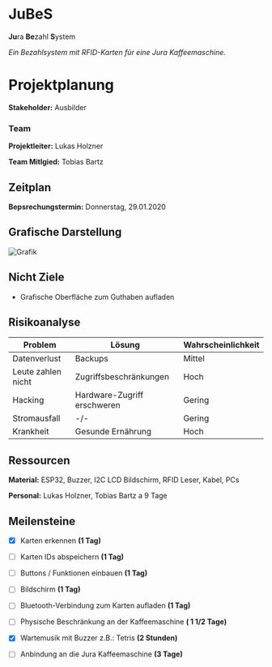 # JuBeS
**Ju**ra **Be**zahl **S**ystem

*Ein Bezahlsystem mit RFID-Karten für eine Jura Kaffeemaschine.*

# Projektplanung
**Stakeholder:** Ausbilder

### Team
**Projektleiter:** Lukas Holzner

**Team Mitlgied:** Tobias Bartz

## Zeitplan
**Bepsrechungstermin:** Donnerstag, 29.01.2020

## Grafische Darstellung
![Grafik](https://github.com/MeisterGig/jubes/blob/master/JuBeS-EPK.svg)

## Nicht Ziele
- Grafische Oberfläche zum Guthaben aufladen


## Risikoanalyse
| Problem | Lösung | Wahrscheinlichkeit |
|--- |--- |--- |
| Datenverlust | Backups | Mittel |
| Leute zahlen nicht | Zugriffsbeschränkungen | Hoch |
| Hacking | Hardware-Zugriff erschweren | Gering
| Stromausfall | -/- | Gering |
| Krankheit | Gesunde Ernährung | Hoch |

## Ressourcen

**Material:**
ESP32, Buzzer, I2C LCD Bildschirm, RFID Leser, Kabel, PCs

**Personal:**
Lukas Holzner, Tobias Bartz a 9 Tage

## Meilensteine
- [x] Karten erkennen **(1 Tag)**
- [ ] Karten IDs abspeichern **(1 Tag)**
- [ ] Buttons / Funktionen einbauen **(1 Tag)**
- [ ] Bildschirm **(1 Tag)**
- [ ] Bluetooth-Verbindung zum Karten aufladen **(1 Tag)**
- [ ] Physische Beschränkung an der Kaffeemaschine **( 1 1/2 Tage)**
- [x] Wartemusik mit Buzzer z.B.: Tetris **(2 Stunden)**
- [ ] Anbindung an die Jura Kaffeemaschine **(3 Tage)**


